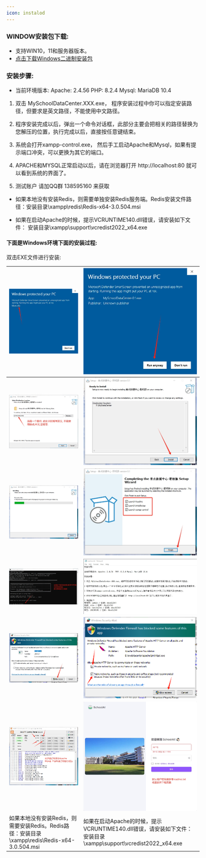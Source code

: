 ```yaml
---
icon: instalod
---
```


### WINDOW安装包下载:
- 支持WIN10，11和服务器版本。
- <a href="https://github.com/SmartSchoolAI/SchoolDataCenter/releases" target="_blank">点击下载Windows二进制安装包</a>

### 安装步骤:

- 当前环境版本: Apache: 2.4.56  PHP: 8.2.4 Mysql: MariaDB 10.4

1. 双击 MySchoolDataCenter.XXX.exe， 程序安装过程中你可以指定安装路径，但要求是英文路径，不能使用中文路径。

2. 程序安装完成以后，弹出一个命令对话框，此部分主要会把相关的路径替换为您解压的位置，执行完成以后，直接按任意键结束。

3. 系统会打开xampp-control.exe， 然后手工启动Apache和Mysql，如果有提示端口冲突，可以更换为其它的端口。

4. APACHE和MYSQL正常启动以后，请在浏览器打开 http://localhost:80 就可以看到系统的界面了。

5. 测试账户
    请加QQ群 138595160 来获取

- 如果本地没有安装Redis，则需要单独安装Redis服务端。Redis安装文件路径：安装目录\xampp\redis\Redis-x64-3.0.504.msi

- 如果在启动Apache的时候，提示VCRUNTIME140.dll错误，请安装如下文件： 安装目录\xampp\support\vcredist2022_x64.exe


#### 下面是Windows环境下面的安装过程:

双击EXE文件进行安装:

| <img src="./images/01.png" > | <img src="./images/02.png" > |
|------------------------------------------|------------------------------------------|
| <img src="./images/03.png" > | <img src="./images/04.png" > |
| <img src="./images/05.png" > | <img src="./images/06.png" > |
| <img src="./images/07.png" > | <img src="./images/08.png" > |
| <img src="./images/09.png" > | <img src="./images/10.png" > |
| <img src="./images/11.png" > | <img src="./images/12.png" > |
| 如果本地没有安装Redis，则需要安装Redis。Redis路径：安装目录\xampp\redis\Redis-x64-3.0.504.msi | 如果在启动Apache的时候，提示VCRUNTIME140.dll错误，请安装如下文件： 安装目录\xampp\support\vcredist2022_x64.exe |
